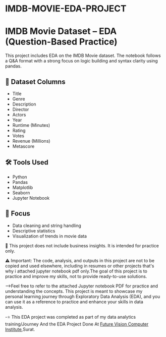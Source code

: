 # IMDB-MOVIE-EDA-PROJECT

# IMDB Movie Dataset – EDA (Question-Based Practice)

This project includes EDA on the IMDB Movie dataset. The notebook follows a Q&A format with a strong focus on logic building and syntax clarity using pandas.

## 📌 Dataset Columns
- Title
- Genre
- Description
- Director
- Actors
- Year
- Runtime (Minutes)
- Rating
- Votes
- Revenue (Millions)
- Metascore

## 🛠️ Tools Used
- Python
- Pandas
- Matplotlib
- Seaborn
- Jupyter Notebook

## 🎯 Focus
- Data cleaning and string handling
- Descriptive statistics
- Visualization of trends in movie data

📎 This project does not include business insights. It is intended for practice only.

⚠️ Important: The code, analysis, and outputs in this project are not to be copied and used elsewhere, including in resumes or other projects that's why i attached jupyter notebook pdf only.The goal of this project is to practice and improve my skills, not to provide ready-to-use solutions.

-->Feel free to refer to the attached Jupyter notebook PDF for practice and understanding the concepts. This project is meant to showcase my personal learning journey through Exploratory Data Analysis (EDA), and you can use it as a reference to practice and enhance your skills in data analysis.

-⭐ This EDA project was completed as part of my data analytics training/Journey And the EDA Project Done At <a href="https://futurevisioncomputers.com/">Future Vision Computer Institute</a>,Surat.
